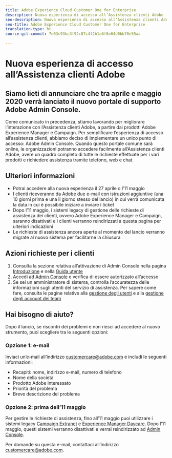 ```yaml
---
title: Adobe Experience Cloud Customer One for Enterprise
description: Nuova esperienza di accesso all’Assistenza clienti Adobe
seo-description: Nuova esperienza di accesso all’Assistenza clienti Adobe
seo-title: Adobe Experience Cloud Customer One for Enterprise
translation-type: ht
source-git-commit: 7e03c93bc3f92c87c4f2b1a6f8e04d0bb76e55aa

---
```



# Nuova esperienza di accesso all’Assistenza clienti Adobe

## Siamo lieti di annunciare che tra aprile e maggio 2020 verrà lanciato il nuovo portale di supporto Adobe Admin Console.

Come comunicato in precedenza, stiamo lavorando per migliorare l’interazione con l’Assistenza clienti Adobe, a partire dai prodotti Adobe Experience Manager e Campaign. Per semplificare l’esperienza di accesso all’assistenza clienti, abbiamo deciso di implementare un unico punto di accesso: Adobe Admin Console. Quando questo portale comune sarà online, le organizzazioni potranno accedere facilmente all’Assistenza clienti Adobe, avere un quadro completo di tutte le richieste effettuate per i vari prodotti e richiedere assistenza tramite telefono, web e chat.

## Ulteriori informazioni

* Potrai accedere alla nuova esperienza il 27 aprile o l’11 maggio
* I clienti riceveranno da Adobe due e-mail con istruzioni aggiuntive (una 10 giorni prima e una il giorno stesso del lancio) in cui verrà comunicata la data in cui è possibile iniziare a inviare i ticket
* Dopo l’11 maggio, i sistemi legacy di gestione delle richieste di assistenza dei clienti, ovvero Adobe Experience Manager e Campaign, saranno disattivati e i clienti verranno reindirizzati a questa pagina per ulteriori indicazioni
* Le richieste di assistenza ancora aperte al momento del lancio verranno migrate al nuovo sistema per facilitarne la chiusura

## Azioni richieste per i clienti

1. Consulta la sezione relativa all’attivazione di Admin Console nella pagina [Introduzione](https://helpx.adobe.com/it/enterprise/get-started.html) e nella [Guida utente](https://helpx.adobe.com/it/enterprise/managing/user-guide.html)
1. Accedi ad [Admin Console](https://adminconsole.adobe.com/) e verifica di essere autorizzato all’accesso
1. Se sei un amministratore di sistema, controlla l’accuratezza delle informazioni sugli utenti del servizio di assistenza. Per sapere come fare, consulta le pagine relative alla [gestione degli utenti](https://helpx.adobe.com/it/enterprise/using/users.html) e alla [gestione degli account dei team](https://helpx.adobe.com/it/enterprise/using/accounts.html)

## Hai bisogno di aiuto?

Dopo il lancio, se riscontri dei problemi e non riesci ad accedere al nuovo strumento, puoi scegliere tra le seguenti opzioni:

### Opzione 1: e-mail

Inviaci un’e-mail all’indirizzo [customercare@adobe.com](mailto:customercare@adobe.com) e includi le seguenti informazioni:

* Recapiti: nome, indirizzo e-mail, numero di telefono
* Nome della società
* Prodotto Adobe interessato
* Priorità del problema
* Breve descrizione del problema

### Opzione 2: prima dell’11 maggio

Per gestire le richieste di assistenza, fino all’11 maggio puoi utilizzare i sistemi legacy [Campaign Extranet](https://support.neolane.net/webApp/extranetLogin) e [Experience Manager Daycare](https://daycare.day.com/home.html).  Dopo l’11 maggio, questi sistemi verranno disattivati e verrai reindirizzato ad [Admin Console](https://adminconsole.adobe.com/).


Per domande su questa e-mail, contattaci all’indirizzo [customercare@adobe.com](mailto:customercare@adobe.com).
